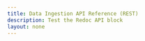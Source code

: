 ```yaml
---
title: Data Ingestion API Reference (REST)
description: Test the Redoc API block
layout: none
---
```


<RedoclyAPIBlock src="https://raw.githubusercontent.com/AdobeDocs/commerce-services/refs/heads/composable-catalog-data-model-nav/src/openapi/data-ingestion-schema-v1.yaml" width="600px" disableSidebar="false" scrollYOffset={64} layout="stacked" hideTryItPanel />

